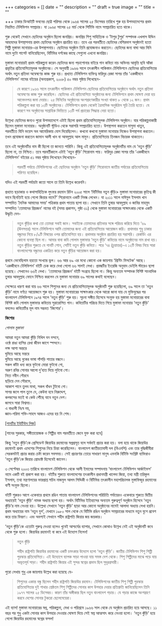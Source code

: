 +++
categories = []
date = ""
description = ""
draft = true
image = ""
title = ""

+++
ঢাকার ডিআইটি ভবনের ছোট্ট পরিসর থেকে ১৯৬৪ সালের ২৫ ডিসেম্বর তারিখে শুরু হয় উপমহাদেশের প্রথম নিয়মিত টেলিভিশন সম্প্রচার। যা ১৯৬৫ সালের ২৫ মার্চ থেকে পিটিভি নামে সম্প্রচারিত হতে থাকে।

শুরু থেকেই সেখানে ছোটদের অনুষ্ঠান ছিলো জনপ্রিয়। জনপ্রিয় শিশু সাহিত্যিক ও ’টাপুর টুপুর’ সম্পাদক এখলাস উদ্দিন আহমদের উপস্থাপনায় প্রথম ছোটদের অনুষ্ঠান প্রচারিত হয়। তবে এর পরবর্তীতে ছোটদের বেশিরভাগ অনুষ্ঠানই হতো শিল্পী মুস্তাফা মনোয়ার-এর উপস্থাপনায়। ছোটদের অনুষ্ঠান তিনি প্রযোজনাও করতেন। ছোটদের জন্য বাঘা আর মিনি নামে দুটো পাপেট বানিয়েছিলেন, বিটিভির দর্শকের কাছে সেগুলো এখনো জনপ্রিয়। 

মুস্তাফা মনোয়ারই প্রথম পরিকল্পনা করেন ছোটদের জন্য পড়াশোনার বাইরে গান কবিতা নাচ অভিনয় আবৃত্তি ছবি আঁকা প্রভৃতির প্রতিযোগিতামূলক অনুষ্ঠানের। সে অনুযায়ী ১৯৬৬ সালে তৎকালীন পাকিস্তান টেলিভিশনে ছোটদের প্রতিযোগিতার অর্থাৎ নতুন প্রতিভা অন্বেষণের কাজ শুরু হয়। প্রখ্যাত টেলিভিশন ব্যক্তিত্ব ফরিদুর রেজা সাগর তাঁর ‘একজীবনে টেলিভিশন’ নামের বইয়ের (অন্যপ্রকাশ, ২০০৮) ৫০ নম্বর পৃষ্ঠায় লিখেছেন-

> যে কারণে ১৯৬৬ সালে তৎকালীন পাকিস্তান টেলিভিশন ছোটদের প্রতিযোগিতার অনুষ্ঠানে অর্থাৎ নতুন প্রতিভা অন্বেষণের কাজ শুরু করেছিল। ছোটদের এই প্রতিযোগিতা অনুষ্ঠানের জন্য টেলিভিশনে প্রথম ঘোষণা দেয়া হয় আবেদনপত্র জমা দেয়ার। ২৫ মিনিটের অনুষ্ঠানের অংশগ্রহণকারীর সংখ্যা থাকত ৮ থেকে ১২ জন। প্রথম পরিকল্পনা করা হয় ১৩টি অনুষ্ঠানের। টেলিভিশনে প্রথম থেকেই ত্রৈমাসিক অনুষ্ঠঠান সূচি তৈরি হতো। যে কারণে সব অনুষ্ঠানের সাপ্তাহিক ভিত্তিতে ১৩টি পর্ব প্রচারের সিদ্ধান্ত নেয়া হতো।

উল্লেখ্য ছোটদের জন্যও পুরো উপমহাদেশে এটাই ছিলো প্রথম প্রতিযোগিতামূলক টেলিভিশন অনুষ্ঠান। যার পরিকল্পনাকারী ছিলেন মুস্তাফা মনোয়ার। অনুষ্ঠানটি স্টুডিও থেকে সরাসরি সম্প্রচারিত হতো। উপস্থাপনা করতেন মাসুমা খাতুন, পরবর্তীতে যিনি ভয়েস অব আমেরিকায় যোগ দিয়েছিলেন। কখনো কখনো মুস্তাফা মনোয়ার নিজেও উপস্থাপনা করতেন। তখন প্রযোজনা করতেন জামান আলী খান বা আবদুল্লাহ আল মামুন। প্রতিযোগিতায় তিনজন বিচারক থাকতেন। 

তবে এই অনুষ্ঠানটির নাম কী ছিলো তা জানতে পারিনি। কিন্তু এই প্রতিযোগিতামূলক অনুষ্ঠানটির নাম যে ‘নতুন কুঁড়ি’ ছিলো না, তা নিশ্চিত। তবে পরবর্তীকালে এটাই ’নতুন কুঁড়ি’ শিরোনাম পায়। ফরিদুর রেজা সাগর তাঁর ‘একজীবনে টেলিভিশন’ বইয়ের ৫১ নম্বর পৃষ্ঠায় লিখেছেন লিখেছেন-

> পরবর্তী পর্যায়ে টেলিভিশনের এই ছোটদের অনুষ্ঠান ‘নতুন কুঁড়ি’ শিরোনামে জাতীয় পর্যায়ের প্রতিযোগিতায় পরিণত হয়েছিল।

যদিও এই পরবর্তী পর্যায়টা কতো সালে তা তিনি উল্লেখ করেননি।

প্রখ্যাত ছড়াকার ও কথাসাহিত্যিক লুৎফর রহমান রিটন ২০০৫ সালে ‘বিটিভির নতুন কুঁড়ি> মুস্তাফা মনোয়ারের কৃতিত্ব কী ভাবে ছিনতািই হয়ে গেলো জিয়ার নামে?’ শিরোনামে একটি নিবন্ধ লেখেন। যা ২০১১ সালে নাঈমুল ইসলাম খান সম্পাদিত ‘দৈনিক আমাদের সময়’ পত্রিকার প্রথম পাতায় ছাপা হয়। সেখানে তিনি তুষার আবদুল্লাহ ও জাবির মাহমুদ সম্পাদিত ‘তোমাদের প্রিয়জন’ নামের বই (সময় প্রকাশন, পৃষ্ঠা ৩১) থেকে মুস্তাফা মনোয়ারের সাক্ষাৎকার থেকে একটি উদ্ধৃতি দেন-

> নতুন কুঁড়ির কথা তো তোমরা সবাই জান। সবাইকে তোমাদের প্রতিভার সঙ্গে পরিচয় করিয়ে দিতে ‘৬৯ (ঊনসত্তর) সালে টেলিভিশনে আমি তোমাদের জন্য এই প্রতিযোগিতার আয়োজন করি। প্রথমবার শুধু ঢাকার বন্ধুদের নিয়ে ৮/৯টি বিষয়ের ওপর প্রতিযোগিতা হয়। প্রথমবার অনুষ্ঠান প্রচারিত হয় সরাসরি। রেকর্ডিং এর কোনো ব্যবস্থা ছিল না। আমার বাবা কবি গোলাম মুস্তাফার ‘নতুন কুঁড়ি’ কবিতার নামে অনুষ্ঠানের নাম রাখা হয়। নতুন কুঁড়ির শুরুতে যে গানটি শোন, সেটিই নতুন কুঁড়ি কবিতা। পরে ‘৭৪ (চুয়াত্তর)-এ ১২টি বিষয় নিয়ে সারা বাংলাদেশের বন্ধুদের একত্রিত করে নতুন কুঁড়ির আয়োজন করা হয়।

প্রথমে ভেবেছিলাম হয়তো সংখ্যার ভুল। ৬৬ আর ৬৯ এর মধ্যে কোনো এক জায়গায় ‘প্রিন্টিং মিসটেক’ আছে। ‘একজীবনে টেলিভিশন’ বইটি চেক করে দেখা গেলো ৬৬ সালই লেখা। প্রবন্ধটির ইংরেজি অনুবাদ ডেইলি স্টারেও ছাপা হয়েছে। সেখানেও ৬৬ই লেখা। ‘তোমাদের প্রিয়জন’ বইটি সংগ্রহে ছিলো না। কিন্তু অন্যতম সম্পাদক বিশিষ্ট সাংবাদিক তুষার আবদুল্লাহ ফোনে নিশ্চিত করলেন যে মুস্তাফা মনোয়ার ৬৯ সালের কথাই বলেছেন। 

সেক্ষেত্রে ধারণা করা যায় ৬৬ সালে শিশুদের জন্য যে প্রতিযোগিতামূলক অনুষ্ঠানটি শুরু হয়েছিলো, ৬৯ সালে তা ’নতুন কুঁড়ি’ নামে বর্ণাঢ্য আয়োজনে শুরু হয়। মুস্তাফা মনোয়ারের সাক্ষাৎকার থেকে আরো জানা যায় যে মুক্তিযুদ্ধের পর বাংলাদেশ টেলিভিশনে ১৯৭৪ সালে ’নতুন কুঁড়ি’ শুরু হয়। সূচনা সঙ্গীত হিসেবে সংযুক্ত হয় মুস্তাফা মনোয়ারের বাবা বিশিষ্ট কবি গোলাম মুস্তাফার কবিতায় সুরারোপিত গান। কবিতাটির পরিচয় দিতে গিয়ে মুস্তাফা মনোয়ার ‘নতুন কুঁড়ি’ বললেও কবিতাটির মূল নাম সম্ভবত ‘কিশোর’। 

**কিশোর**

_গোলাম মুস্তাফা_

আমরা নতুন আমরা কুঁড়ি নিখিল বন নন্দনে,  
ওষ্ঠে রাঙা হাসির রেখা জীবন জাগে স্পন্দনে।  
লক্ষ আশা অন্তরে  
ঘুমিয়ে আছে মন্তরে  
ঘুমিয়ে আছে বুকের ভাষা পাঁপড়ি পাতার বন্ধনে।  
সকল কাঁটা ধন্য করে ফুটবো মোরা ফুটবো গো,  
অরুণ রবির সোনার আলো দু’হাত দিয়ে লুটবো গো।  
নিত্য নবীন গৌরবে  
ছড়িয়ে দেব সৌরভে,  
আকাশ পানে তুলব মাথা, সকল বাঁধন টুটবো গো।  
সাগর জলে পাল তুলে দে, কেউবা হবে নিরুদ্দেশ,  
কলম্বসের মতই বা কেউ পৌঁছে যাবে নতুন দেশ।  
জাগবে সারা বিশ্বময়।  
এ বাঙালী নিঃস্ব নয়,  
জ্ঞান-গরিমা শক্তি-সাহস আজও এদের হয় নি শেষ।

[\[গানটির ইউটিউব লিঙ্ক\]](https://www.youtube.com/watch?v=uuR1mujxM-Y)

\[গানের সুরকার, সঙ্গীতায়োজক ও শিল্পীর নাম পরবর্তীতে জেনে যুক্ত করা হবে\]

কিন্তু ‘নতুন কুঁড়ি’কে প্রেসিডেন্ট জিয়াউর রহমানের স্বপ্নপ্রসূত বলে সর্বদাই প্রচার করা হয়। বলা হয়ে থাকে জিয়াউর রহমানই প্রথম এদেশের শিশুদের নিয়ে চিন্তা করেছিলেন। বাংলাদেশ জাতীয়তাবাদী দল (বিএনপি) এবং তার বুদ্ধিজীবীরা সেরকমটাই প্রচার করার চেষ্টা করেন সবসময়। সেই প্রচারণার তোরে সাধারণ মানুষ এমনকি বিটিভি সংশ্লিষ্ট ব্যক্তিরাও ’নতুন কুঁড়ি’কে জিয়ার প্রোডাক্ট হিসেবেই জানেন। 

৩ সেপ্টেম্বর ২০০৩ তারিখে বাংলাদেশ টেলিভিশন থেকে আলী ইমামের সম্পাদনায় ‘বাংলাদেশ টেলিভিশন আর্কাইভস’ নামে একটি বই প্রকাশ করা হয়। বইটির শুরুতে বাংলাদেশের তৎকালীন প্রধানমন্ত্রী খালেদা জিয়া, তথ্য মন্ত্রী তরিকুল ইসলাম, তথ্য মন্ত্রণালয়ের ভারপ্রাপ্ত সচিব নাজমুল আলম সিদ্দিকী ও বিটিভির তৎকালীন মহাপরিচালক মুস্তাফিজুর রহমানের বাণী সংযুক্ত ছিলো। 

বইটি শুরুরও আগে একেবারে প্রথমে রঙিন পাতায় বাংলাদেশ টেলিভিশনের পরিচিতি পর্যায়েরও একেবারে শুরুতে দ্বিতীয় অধ্যায়েই ‘নতুন কুঁড়ি’ নামক অধ্যায় ছাপা হয়। অর্থাৎ বিটিভির ইতিহাসের অন্যতম গুরুত্বপূর্ণ অনুষ্ঠান হিসেবে ‘নতুন কুঁড়ি’র নাম নেওয়া হয়। উল্লেখ্য সেখানে ‘নতুন কুঁড়ি’ ছাড়া আর কোনো অনুষ্ঠানের নামেই আলাদা অধ্যায় লেখা হয়নি। প্রথম অধ্যায়ের নাম ‘নতুন যুগ’, যেখানে ১৯৮০ সাল থেকে যে বিটিভি রঙিন অনুষ্ঠান সম্প্রচারের মাধ্যমে নতুন যুগে প্রবেশ করে তার বিবরণ। এবং অবশ্যই সেখানে শহীদ রাষ্ট্রপতি জিয়ার জয় জয়কার। 

’নতুন কুঁড়ি’কে এতোটা গুরুত্ব দেওয়া হলেও খুবেই আশ্চর্যের ব্যাপার, সেখানে কোথাও উল্লেখ নেই এই অনুষ্ঠানটি কবে থেকে শুরু হলো। জিয়াউর রহমানই বা কবে এই উদ্যোগ নিলেন!

> নতুন কুঁড়ি
>
> শহীদ রাষ্ট্রপতি জিয়াউর রহমানের একটি চমৎকার উদ্যোগ হলো ‘নতুন কুঁড়ি’। জাতীয় টেলিভিশন শিশু শিল্পী পুরস্কার প্রতিযোগিতা। এই উদ্যোগে ব্যাপক সাড়া পাওয়া যায় সমস্ত দেশ থেকে। শিশু শিল্পীদের মাঝে পড়ে যায় অভূতপূর্ব সাড়া। শহীদ রাষ্ট্রপতি জিয়ার এই সুন্দর স্বপ্নের প্রভাব ছিল সুদূরপ্রসারী।

পুরো লেখায় শুধু এক জায়গায় উল্লেখ করা হয়েছে যে-

> শিশুদের একান্ত বন্ধু ছিলেন শহীদ রাষ্ট্রপতি জিয়াউর রহমান। টেলিভিশনের জাতীয় শিশু শিল্পী পুরস্কার প্রতিযোগিতার দুই শাখার শ্রেষ্ঠতম শিশু শিল্পীদের সোনার কাপ উপহার দেয়ার প্রতিশ্রুতি জানিয়েছিলেন তিনি ১৯৭৭ সালের ২৫ ডিসেম্বর। কারণ তাঁর অঙ্গীকার ছিল নতুন বাংলাদেশ গড়ার। যে গড়ার কাজে অংশগ্রহণ করবে দেশের সোনার টুকরো ছেলেমেয়েরা।

এই ব্যাস! মুস্তাফা মনোয়ারের স্বপ্ন, পরিকল্পনা, মেধা ও পরিশ্রমে ১৯৬৬ সাল থেকে যে অনুষ্ঠান প্রচারিত হয়ে আসছে। ১১ বছর পর শুধু একটা সোনার কাপ উপহার দেওয়ার ঘোষণা দিয়ে সেই স্বপ্ন আত্মসাৎ করে নেওয়া হলো। ‘নতুন কুঁড়ি’ হয়ে গেলো জিয়াউর রহমানের স্বপ্নের ফসল!